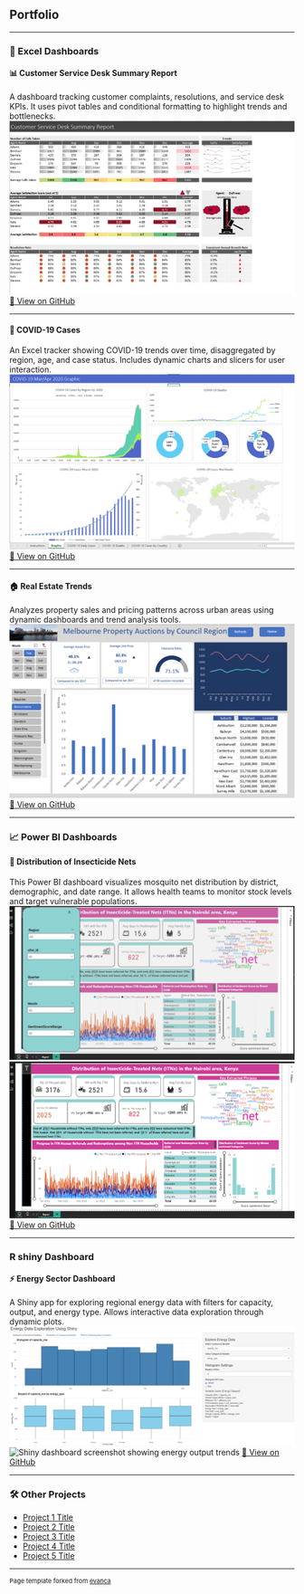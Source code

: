 ## Portfolio

---

### 🧾 Excel Dashboards

#### 📊 Customer Service Desk Summary Report  
A dashboard tracking customer complaints, resolutions, and service desk KPIs. It uses pivot tables and conditional formatting to highlight trends and bottlenecks.
<img src="customer_service.png?raw=true" 
     alt="Customer service dashboard showing case resolution rates and categories"/>
<a href="https://github.com/korwa/Customer-Service-Desk-Summary-Report">📁 View on GitHub</a> 

---

#### 🦠 COVID-19 Cases  
An Excel tracker showing COVID-19 trends over time, disaggregated by region, age, and case status. Includes dynamic charts and slicers for user interaction.
<img src="COVID_19.png?raw=true" 
     alt="COVID-19 dashboard with trendlines and regional filters"/>
<a href="https://github.com/korwa/COVID-19-Cases">📁 View on GitHub</a>  

---

#### 🏠 Real Estate Trends  
Analyzes property sales and pricing patterns across urban areas using dynamic dashboards and trend analysis tools.
<img src="Screenshot 2024-03-19 220256.png?raw=true" 
     alt="Real estate pricing trends dashboard"/>
<a href="https://github.com/korwa/Real-Estate-Trends.xlsm">📁 View on GitHub</a> 

---

### 📈 Power BI Dashboards

#### 🦟 Distribution of Insecticide Nets  
This Power BI dashboard visualizes mosquito net distribution by district, demographic, and date range. It allows health teams to monitor stock levels and target vulnerable populations.
<img src="Screenshot nets.png?raw=true" 
     alt="Power BI dashboard of insecticide net coverage"/>
<img src="net 2.png?raw=true" 
     alt="Map view showing net distribution by region"/>
<a href="https://github.com/korwa/Distribution-of-Insecticide-Nets.xlsm">📁 View on GitHub</a> 

---
### R shiny Dashboard

#### ⚡ Energy Sector Dashboard  
A Shiny app for exploring regional energy data with filters for capacity, output, and energy type. Allows interactive data exploration through dynamic plots.  
<img src="Energy1 - Copy.png?raw=true" 
     alt="Shiny dashboard screenshot showing energy output trends"/>
<img src="energy2 - Copy?raw=true" 
     alt="Shiny dashboard screenshot showing energy output trends"/>
<a href="https://github.com/korwa/energy-sector-Dashboard.xlsm">📁 View on GitHub</a>

---

### 🛠️ Other Projects


- [Project 1 Title](http://example.com/)
- [Project 2 Title](http://example.com/)
- [Project 3 Title](http://example.com/)
- [Project 4 Title](http://example.com/)
- [Project 5 Title](http://example.com/)

---

<p style="font-size:11px">Page template forked from <a href="https://github.com/evanca/quick-portfolio">evanca</a></p>

